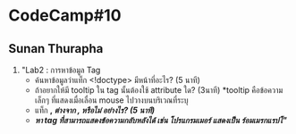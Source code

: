 # CodeCamp#10 ##
## Sunan Thurapha
1. "Lab2 : การหาข้อมูล Tag
    - ค้นหาข้อมูลว่าแท็ก <!doctype> มีหน้าที่อะไร? (5 นาที)
    - ถ้าอยากให้มี tooltip ใน tag นั้นต้องใช้ attribute ใด? (3นาที)
        *tooltip คือข้อความเล็กๆ ที่แสดงเมื่อเลื่อน mouse ไปวางบนบริเวณที่ระบุ
    - แท็ก <b>, <i> ต่างจาก <strong>, <em> หรือไม่ อย่างไร? (5 นาที)
    - หา tag ที่สามารถแสดงข้อความกลับหลังได้
         เช่น โปรแกรมเมอร์ แสดงเป็น ร์อมเมรกแรปโ"